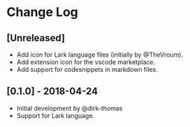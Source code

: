 # Change Log

## [Unreleased]

* Add icon for Lark language files (initially by @TheVroum).
* Add extension icon for the vscode marketplace.
* Add support for codesnippets in markdown files.


## [0.1.0] - 2018-04-24

* Initial development by @dirk-thomas
* Support for Lark language.
